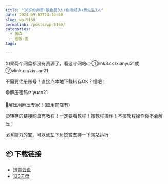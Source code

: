 ```yaml
---
title: "18岁的帅哥+肤色差3人+你喷好多+景先生3人"
date: 2024-09-02T14:10:00
slug: wp-5169
permalink: /posts/wp-5169/
categories:
  - 盖📺
  - 恰饭·盖
tags:

---
```


如果两个网盘都没有资源了，看这个网站👉①link3.cc/xianyu21或②vlink.cc/ziyuan21

不需要注册账号！直接点本地下载转存OK？懂吧！

🟢解压密码:ziyuan21

🔵解压用解压专家！(应用商店有)

🟡转存的链接网盘有教程！一定要看教程！按教程操作！不按教程操作你不会解压！

💰🈶能力的宝，可以点左下角赞赏支持一下网站运行

## 📦 下载链接
- [迅雷云盘](https://blziyuan21.com/pay-download/5169?key=d6446788de&down_id=0)
- [123云盘](https://blziyuan21.com/pay-download/5169?key=d6446788de&down_id=1)

